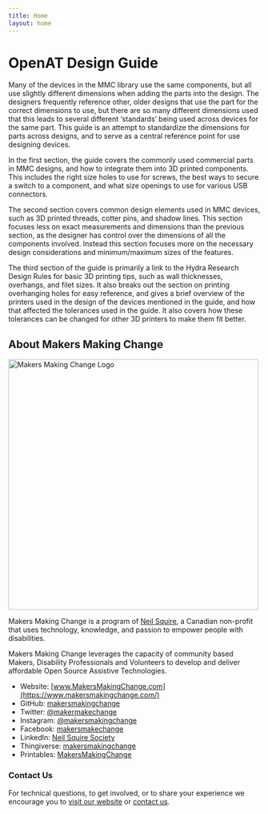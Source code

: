 ```yaml
---
title: Home
layout: home
---
```


# OpenAT Design Guide

Many of the devices in the MMC library use the same components, but all use slightly different dimensions when adding the parts into the design. The designers frequently reference other, older designs that use the part for the correct dimensions to use, but there are so many different dimensions used that this leads to several different ‘standards’ being used across devices for the same part. This guide is an attempt to standardize the dimensions for parts across designs, and to serve as a central reference point for use designing devices. 

In the first section, the guide covers the commonly used commercial parts in MMC designs, and how to integrate them into 3D printed components. This includes the right size holes to use for screws, the best ways to secure a switch to a component, and what size openings to use for various USB connectors. 

The second section covers common design elements used in MMC devices, such as 3D printed threads, cotter pins, and shadow lines. This section focuses less on exact measurements and dimensions than the previous section, as the designer has control over the dimensions of all the components involved. Instead this section focuses more on the necessary design considerations and minimum/maximum sizes of the features.

The third section of the guide is primarily a link to the Hydra Research Design Rules for basic 3D printing tips, such as wall thicknesses, overhangs, and filet sizes. It also breaks out the section on printing overhanging holes for easy reference, and gives a brief overview of the printers used in the design of the devices mentioned in the guide, and how that affected the tolerances used in the guide. It also covers how these tolerances can be changed for other 3D printers to make them fit better.  

## About Makers Making Change
[<img src="https://raw.githubusercontent.com/makersmakingchange/makersmakingchange/main/img/mmc_logo.svg" width="500" alt="Makers Making Change Logo">](https://www.makersmakingchange.com/)

Makers Making Change is a program of [Neil Squire](https://www.neilsquire.ca/), a Canadian non-profit that uses technology, knowledge, and passion to empower people with disabilities.

Makers Making Change leverages the capacity of community based Makers, Disability Professionals and Volunteers to develop and deliver affordable Open Source Assistive Technologies.

 - Website: [www.MakersMakingChange.com](https://www.makersmakingchange.com/)
 - GitHub: [makersmakingchange](https://github.com/makersmakingchange)
 - Twitter: [@makermakechange](https://twitter.com/makermakechange)
 - Instagram: [@makersmakingchange](https://www.instagram.com/makersmakingchange)
 - Facebook: [makersmakechange](https://www.facebook.com/makersmakechange)
 - LinkedIn: [Neil Squire Society](https://www.linkedin.com/company/neil-squire-society/)
 - Thingiverse: [makersmakingchange](https://www.thingiverse.com/makersmakingchange/about)
 - Printables: [MakersMakingChange](https://www.printables.com/@MakersMakingChange)

### Contact Us
For technical questions, to get involved, or to share your experience we encourage you to [visit our website](https://www.makersmakingchange.com/) or [contact us](https://www.makersmakingchange.com/s/contact).

